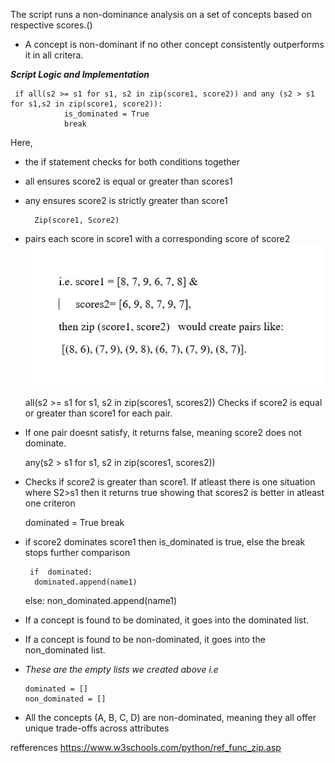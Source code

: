 The script runs  a non-dominance analysis on a set of concepts based on respective scores.()
* A concept is non-dominant if no other concept consistently outperforms it in all critera. 



**_Script Logic and Implementation_**

     if all(s2 >= s1 for s1, s2 in zip(score1, score2)) and any (s2 > s1 for s1,s2 in zip(score1, score2)):
                is_dominated = True
                break

Here, 
- the if statement checks for both conditions together
-   all ensures  score2 is equal or greater than scores1

- any ensures score2 is strictly greater than score1

        Zip(score1, Score2)

- pairs each score in score1 with a corresponding score of score2
![alt text](zip.png)







    all(s2 >= s1 for s1, s2 in zip(scores1, scores2))
Checks if score2 is equal or greater than score1 for each pair.
- If one pair doesnt satisfy, it returns false, meaning score2 does not dominate.

    any(s2 > s1 for s1, s2 in zip(scores1, scores2))
- Checks if score2 is greater than score1. If atleast there is one situation where S2>s1 then it returns true showing that scores2 is better in  atleast one criteron

    dominated = True
                break

- if score2 dominates score1 then is_dominated is true, else the break stops further comparison

       if  dominated:
        dominated.append(name1)
    else:
        non_dominated.append(name1)

- If a concept is found to be dominated, it goes into the dominated list.
- If a concept is found to be non-dominated, it goes into the non_dominated list.

- *These are the empty lists we created above i.e*

      dominated = []
      non_dominated = []



-  All  the concepts (A, B, C, D) are non-dominated, meaning they all offer unique trade-offs across attributes






refferences
https://www.w3schools.com/python/ref_func_zip.asp
